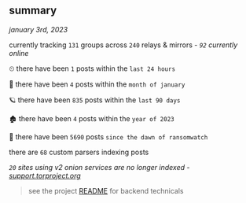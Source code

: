 
## summary
_january 3rd, 2023_

currently tracking `131` groups across `240` relays & mirrors - _`92` currently online_

⏲ there have been `1` posts within the `last 24 hours`

🦈 there have been `4` posts within the `month of january`

🪐 there have been `835` posts within the `last 90 days`

🏚 there have been `4` posts within the `year of 2023`

🦕 there have been `5690` posts `since the dawn of ransomwatch`

there are `68` custom parsers indexing posts

_`20` sites using v2 onion services are no longer indexed - [support.torproject.org](https://support.torproject.org/onionservices/v2-deprecation/)_

> see the project [README](https://github.com/joshhighet/ransomwatch#ransomwatch--) for backend technicals
